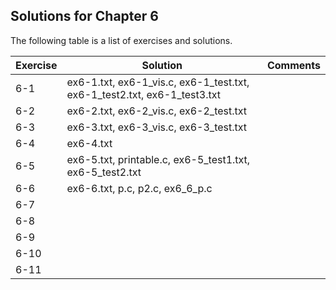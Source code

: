 ## Solutions for Chapter 6

The following table is a list of exercises and solutions.

|Exercise|Solution                           |Comments|
|--------|-----------------------------------|--------|
|6-1     |ex6-1.txt, ex6-1_vis.c, ex6-1_test.txt, ex6-1_test2.txt, ex6-1_test3.txt  |
|6-2     |ex6-2.txt, ex6-2_vis.c, ex6-2_test.txt            |        |
|6-3     |ex6-3.txt, ex6-3_vis.c, ex6-3_test.txt    |        |
|6-4     |ex6-4.txt                          |        |
|6-5     |ex6-5.txt, printable.c, ex6-5_test1.txt, ex6-5_test2.txt                          |        |
|6-6     |ex6-6.txt, p.c, p2.c, ex6_6_p.c    |        |
|6-7     |                                   |        |
|6-8     |                                   |        |
|6-9     |                                   |        |
|6-10    |                                   |        |
|6-11    |                                   |        |

